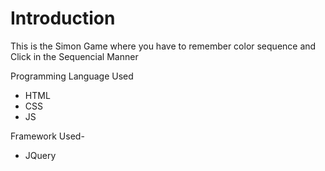 <h1>Introduction</h1>

This is the Simon Game where you have to remember color sequence 
and Click in the Sequencial Manner 

Programming Language Used 

- HTML
- CSS
- JS

Framework Used-
- JQuery
